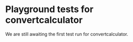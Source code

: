 # Playground tests for convertcalculator
We are still awaiting the first test run for convertcalculator.
